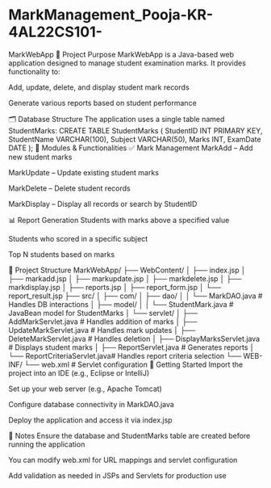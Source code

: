 # MarkManagement_Pooja-KR-4AL22CS101-
MarkWebApp
📘 Project Purpose
MarkWebApp is a Java-based web application designed to manage student examination marks. It provides functionality to:

Add, update, delete, and display student mark records

Generate various reports based on student performance

🗂️ Database Structure
The application uses a single table named StudentMarks:
CREATE TABLE StudentMarks (
    StudentID INT PRIMARY KEY,
    StudentName VARCHAR(100),
    Subject VARCHAR(50),
    Marks INT,
    ExamDate DATE
);
🔧 Modules & Functionalities
✅ Mark Management
MarkAdd – Add new student marks

MarkUpdate – Update existing student marks

MarkDelete – Delete student records

MarkDisplay – Display all records or search by StudentID

📊 Report Generation
Students with marks above a specified value

Students who scored in a specific subject

Top N students based on marks

🧱 Project Structure
MarkWebApp/
├── WebContent/
│   ├── index.jsp
│   ├── markadd.jsp
│   ├── markupdate.jsp
│   ├── markdelete.jsp
│   ├── markdisplay.jsp
│   ├── reports.jsp
│   ├── report_form.jsp
│   └── report_result.jsp
├── src/
│   ├── com/
│   ├── dao/
│   │   └── MarkDAO.java              # Handles DB interactions
│   ├── model/
│   │   └── StudentMark.java          # JavaBean model for StudentMarks
│   └── servlet/
│       ├── AddMarkServlet.java       # Handles addition of marks
│       ├── UpdateMarkServlet.java    # Handles mark updates
│       ├── DeleteMarkServlet.java    # Handles deletion
│       ├── DisplayMarksServlet.java  # Displays student marks
│       ├── ReportServlet.java        # Generates reports
│       └── ReportCriteriaServlet.java# Handles report criteria selection
└── WEB-INF/
    └── web.xml                       # Servlet configuration
🚀 Getting Started
Import the project into an IDE (e.g., Eclipse or IntelliJ)

Set up your web server (e.g., Apache Tomcat)

Configure database connectivity in MarkDAO.java

Deploy the application and access it via index.jsp

📌 Notes
Ensure the database and StudentMarks table are created before running the application

You can modify web.xml for URL mappings and servlet configuration

Add validation as needed in JSPs and Servlets for production use
